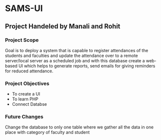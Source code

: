 # SAMS-UI 
## Project Handeled by Manali and Rohit
### Project Scope
Goal is to deploy a system that is capable to register attendances of the
students and faculties and update the attendance over to a remote server/local
server as a scheduled job and with this database create a web-based UI which
helps to generate reports, send emails for giving reminders for reduced
attendance.
### Project Objectives
- To create a UI
- To learn PHP
- Connect Databse

### Future Changes
Change the database to only one table where we gather all the data in one place with category of faculty and student

